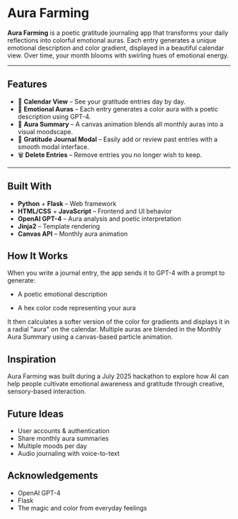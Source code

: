 #  Aura Farming

**Aura Farming** is a poetic gratitude journaling app that transforms your daily reflections into colorful emotional auras. Each entry generates a unique emotional description and color gradient, displayed in a beautiful calendar view. Over time, your month blooms with swirling hues of emotional energy.

---

## Features

- 📅 **Calendar View** – See your gratitude entries day by day.
- 🎨 **Emotional Auras** – Each entry generates a color aura with a poetic description using GPT-4.
- 🌈 **Aura Summary** – A canvas animation blends all monthly auras into a visual moodscape.
- 📝 **Gratitude Journal Modal** – Easily add or review past entries with a smooth modal interface.
- 🗑️ **Delete Entries** – Remove entries you no longer wish to keep.

---

## Built With

- **Python** + **Flask** – Web framework
- **HTML/CSS** + **JavaScript** – Frontend and UI behavior
- **OpenAI GPT-4** – Aura analysis and poetic interpretation
- **Jinja2** – Template rendering
- **Canvas API** – Monthly aura animation


## How It Works
When you write a journal entry, the app sends it to GPT-4 with a prompt to generate:

- A poetic emotional description

- A hex color code representing your aura

It then calculates a softer version of the color for gradients and displays it in a radial "aura" on the calendar. Multiple auras are blended in the Monthly Aura Summary using a canvas-based particle animation.




##  Inspiration
Aura Farming was built during a July 2025 hackathon to explore how AI can help people cultivate emotional awareness and gratitude through creative, sensory-based interaction.

##  Future Ideas
- User accounts & authentication
- Share monthly aura summaries
- Multiple moods per day
- Audio journaling with voice-to-text

##  Acknowledgements
- OpenAI GPT-4
- Flask
- The magic and color from everyday feelings 